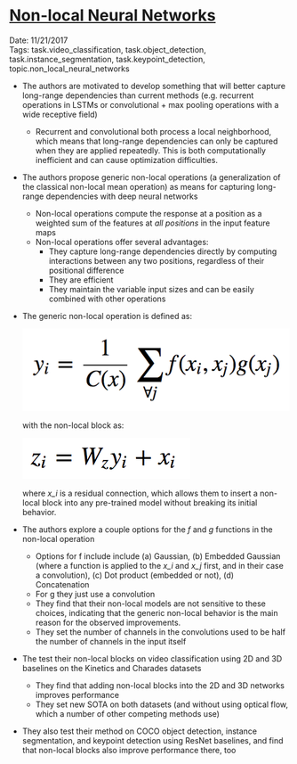 # [Non-local Neural Networks](https://arxiv.org/abs/1711.07971)

Date: 11/21/2017  
Tags: task.video_classification, task.object_detection, task.instance_segmentation, task.keypoint_detection, topic.non_local_neural_networks

- The authors are motivated to develop something that will better capture long-range dependencies than current methods (e.g. recurrent operations in LSTMs or convolutional + max pooling operations with a wide receptive field)
    - Recurrent and convolutional both process a local neighborhood, which means that long-range dependencies can only be captured when they are applied repeatedly. This is both computationally inefficient and can cause optimization difficulties.
- The authors propose generic non-local operations (a generalization of the classical non-local mean operation) as means for capturing long-range dependencies with deep neural networks
    - Non-local operations compute the response at a position as a weighted sum of the features at *all positions* in the input feature maps
    - Non-local operations offer several advantages:
        - They capture long-range dependencies directly by computing interactions between any two positions, regardless of their positional difference
        - They are efficient
        - They maintain the variable input sizes and can be easily combined with other operations
- The generic non-local operation is defined as:

    ![](./images/non_local_operation.png)

  with the non-local block as:
    
    ![](./images/non_local_block.png)
  
  where *x_i* is a residual connection, which allows them to insert a non-local block into any pre-trained model without breaking its initial behavior.
  
- The authors explore a couple options for the *f* and *g* functions in the non-local operation
    - Options for f include include (a) Gaussian, (b) Embedded Gaussian (where a function is applied to the *x_i* and *x_j* first, and in their case a convolution), (c) Dot product (embedded or not), (d) Concatenation
    - For g they just use a convolution
    - They find that their non-local models are not sensitive to these choices, indicating that the generic non-local behavior is the main reason for the observed improvements.
    - They set the number of channels in the convolutions used to be half the number of channels in the input itself
- The test their non-local blocks on video classification using 2D and 3D baselines on the Kinetics and Charades datasets
    - They find that adding non-local blocks into the 2D and 3D networks improves performance
    - They set new SOTA on both datasets (and without using optical flow, which a number of other competing methods use)
- They also test their method on COCO object detection, instance segmentation, and keypoint detection using ResNet baselines, and find that non-local blocks also improve performance there, too
